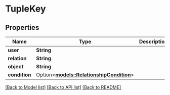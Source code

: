# TupleKey

## Properties

Name | Type | Description | Notes
------------ | ------------- | ------------- | -------------
**user** | **String** |  | 
**relation** | **String** |  | 
**object** | **String** |  | 
**condition** | Option<[**models::RelationshipCondition**](RelationshipCondition.md)> |  | [optional]

[[Back to Model list]](../README.md#documentation-for-models) [[Back to API list]](../README.md#documentation-for-api-endpoints) [[Back to README]](../README.md)


